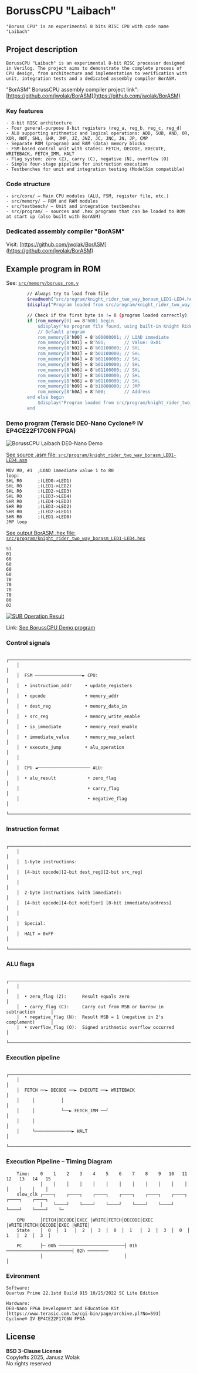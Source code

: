 # BorussCPU "Laibach"
```
"Boruss CPU" is an experimental 8 bits RISC CPU with code name "Laibach"
```

## Project description

```
BorussCPU "Laibach" is an experimental 8-bit RISC processor designed in Verilog. The project aims to demonstrate the complete process of CPU design, from architecture and implementation to verification with unit, integration tests and a dedicated assembly compiler BorASM.
```
"BorASM" BorussCPU assembly compiler project link": [https://github.com/jwolak/BorASM](https://github.com/jwolak/BorASM)

### Key features
```
- 8-bit RISC architecture
- Four general-purpose 8-bit registers (reg_a, reg_b, reg_c, reg_d)
- ALU supporting arithmetic and logical operations: ADD, SUB, AND, OR, XOR, NOT, SHL, SHR, JMP, JZ, JNZ, JC, JNC, JN, JP, CMP
- Separate ROM (program) and RAM (data) memory blocks
- FSM-based control unit with states: FETCH, DECODE, EXECUTE, WRITEBACK, FETCH_IMM, HALT
- Flag system: zero (Z), carry (C), negative (N), overflow (O)
- Simple four-stage pipeline for instruction execution
- Testbenches for unit and integration testing (ModelSim compatible)
```

### Code structure
```
- src/core/ – Main CPU modules (ALU, FSM, register file, etc.)
- src/memory/ – ROM and RAM modules
- src/testbench/ – Unit and integration testbenches
- src/program/ - sources and .hex programs that can be loaded to ROM at start up (also built with BorASM)
```

### Dedicated assembly compiler "BorASM"

Visit: [https://github.com/jwolak/BorASM](https://github.com/jwolak/BorASM)

## Example program in ROM

See: [`src/memory/boruss_rom.v`](src/memory/boruss_rom.v)

```sh
        // Always try to load from file
        $readmemh("src/program/knight_rider_two_way_borasm_LED1-LED4.hex", rom_memory);
        $display("Program loaded from src/program/knight_rider_two_way_borasm_LED1-LED4.hex");

        // Check if the first byte is != 0 (program loaded correctly)
        if (rom_memory[0] == 8'h00) begin
            $display("No program file found, using built-in Knight Rider");
            // Default program
            rom_memory[8'h00] = 8'b00000001; // LOAD immediate
            rom_memory[8'h01] = 8'h01;       // Value: 0x01
            rom_memory[8'h02] = 8'b01100000; // SHL
            rom_memory[8'h03] = 8'b01100000; // SHL
            rom_memory[8'h04] = 8'b01100000; // SHL
            rom_memory[8'h05] = 8'b01100000; // SHL
            rom_memory[8'h06] = 8'b01100000; // SHL
            rom_memory[8'h07] = 8'b01100000; // SHL
            rom_memory[8'h08] = 8'b01100000; // SHL
            rom_memory[8'h09] = 8'b10000000; // JMP
            rom_memory[8'h0A] = 8'h00;       // Address
        end else begin
            $display("Program loaded from src/program/knight_rider_two_way_borasm_LED1-LED4.hex");
        end
```
### Demo program (Terasic DE0-Nano Cyclone® IV EP4CE22F17C6N FPGA)

![BorussCPU Laibach DE0-Nano Demo](media/BorussCPU-Laibach-DE0Nano.gif)

[See source .asm file: `src/program/knight_rider_two_way_borasm_LED1-LED4.asm`](src/program/knight_rider_two_way_borasm_LED1-LED4.asm)

```
MOV R0, #1  ;LOAD immediate value 1 to R0
loop:
SHL R0      ;(LED0->LED1)
SHL R0      ;(LED1->LED2)
SHL R0      ;(LED2->LED3)
SHL R0      ;(LED3->LED4)
SHR R0      ;(LED4->LED3)
SHR R0      ;(LED3->LED2)
SHR R0      ;(LED2->LED1)
SHR R0      ;(LED1->LED0)
JMP loop
```

[See output BorASM .hex file: `src/program/knight_rider_two_way_borasm_LED1-LED4.hex`](src/program/knight_rider_two_way_borasm_LED1-LED4.hex)
```
51
01
60
60
60
60
70
70
70
70
80
02
```

[![SUB Operation Result](media/BorussCPU-Laibach-DE0NanoMini.PNG)](media/BorussCPU-Laibach-DE0Nano.gif)

Link: [See BorussCPU Demo program](media/BorussCPU-Laibach-DE0Nano.gif)

### Control signals
```
    ┌─────────────────────────────────────────────────────────────────────────┐
    │                                                                         │
    │  FSM ──────────────────► CPU:                                           │
    │  • instruction_addr     • update_registers                              │
    │  • opcode               • memory_addr                                   │
    │  • dest_reg             • memory_data_in                                │
    │  • src_reg              • memory_write_enable                           │
    │  • is_immediate         • memory_read_enable                            │
    │  • immediate_value      • memory_map_select                             │
    │  • execute_jump         • alu_operation                                 │
    │                                                                         │
    │  CPU ◄──────────────────── ALU:                                         │
    │  • alu_result            • zero_flag                                    │
    │                          • carry_flag                                   │
    │                          • negative_flag                                │
    └─────────────────────────────────────────────────────────────────────────┘
```
### Instruction format
```
    ┌─────────────────────────────────────────────────────────────────────────┐
    │                                                                         │
    │  1-byte instructions:                                                   │
    │  [4-bit opcode][2-bit dest_reg][2-bit src_reg]                          │
    │                                                                         │
    │  2-byte instructions (with immediate):                                  │
    │  [4-bit opcode][4-bit modifier] [8-bit immediate/address]               │
    │                                                                         │
    │  Special:                                                               │
    │  HALT = 0xFF                                                            │
    └─────────────────────────────────────────────────────────────────────────┘
```
### ALU flags
```
    ┌─────────────────────────────────────────────────────────────────────────┐
    │                                                                         │
    │  • zero_flag (Z):      Result equals zero                               │
    │  • carry_flag (C):     Carry out from MSB or borrow in subtraction      │
    │  • negative_flag (N):  Result MSB = 1 (negative in 2's complement)      │
    │  • overflow_flag (O):  Signed arithmetic overflow occurred              │
    └─────────────────────────────────────────────────────────────────────────┘
```
### Execution pipeline
```
    ┌─────────────────────────────────────────────────────────────────────────┐
    │                                                                         │
    │  FETCH ──► DECODE ──► EXECUTE ──► WRITEBACK                             │
    │     │          │                                                        │
    │     │          └──► FETCH_IMM ──┘                                       │
    │     │                                                                   │
    │     └──────────────► HALT                                               │
    └─────────────────────────────────────────────────────────────────────────┘
```
### Execution Pipeline – Timing Diagram
```
    Time:    0    1    2    3    4    5    6    7    8    9   10   11   12   13   14   15
             │    │    │    │    │    │    │    │    │    │    │    │    │    │    │    │
    slow_clk ┌────┐    ┌────┐    ┌────┐    ┌────┐    ┌────┐    ┌────┐    ┌────┐    ┌────┐
             │    └────┘    └────┘    └────┘    └────┘    └────┘    └────┘    └────┘    └─

    CPU      │FETCH│DECODE│EXEC │WRITE│FETCH│DECODE│EXEC │WRITE│FETCH│DECODE│EXEC │WRITE│
    State    │  0  │  1   │  2  │  3  │  0  │  1   │  2  │  3  │  0  │  1   │  2  │  3  │

    PC       ├─ 00h ─────────────────────────┤ 01h ─────────────────────────┤ 02h ────────
             │                               │                              │
```

### Evironment
```
Software:
Quartus Prime 22.1std Build 915 10/25/2022 SC Lite Edition

Hardware:
DE0-Nano FPGA Development and Education Kit [https://www.terasic.com.tw/cgi-bin/page/archive.pl?No=593]
Cyclone® IV EP4CE22F17C6N FPGA
```

## License

**BSD 3-Clause License**
<br/>Copylefts 2025, Janusz Wolak
<br/>No rights reserved